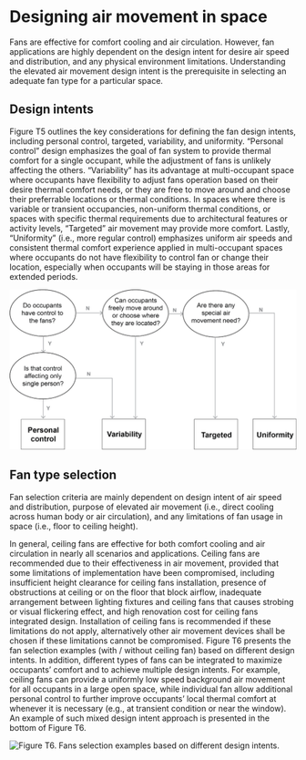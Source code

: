 # Designing air movement in space

Fans are effective for comfort cooling and air circulation. However, fan applications are highly dependent on the design intent for desire air speed and distribution, and any physical environment limitations. Understanding the elevated air movement design intent is the prerequisite in selecting an adequate fan type for a particular space.

## Design intents <a href="#_toc137824705" id="_toc137824705"></a>

Figure T5 outlines the key considerations for defining the fan design intents, including personal control, targeted, variability, and uniformity. “Personal control” design emphasizes the goal of fan system to provide thermal comfort for a single occupant, while the adjustment of fans is unlikely affecting the others. “Variability” has its advantage at multi-occupant space where occupants have flexibility to adjust fans operation based on their desire thermal comfort needs, or they are free to move around and choose their preferrable locations or thermal conditions. In spaces where there is variable or transient occupancies, non-uniform thermal conditions, or spaces with specific thermal requirements due to architectural features or activity levels, “Targeted” air movement may provide more comfort. Lastly, “Uniformity” (i.e., more regular control) emphasizes uniform air speeds and consistent thermal comfort experience applied in multi-occupant spaces where occupants do not have flexibility to control fan or change their location, especially when occupants will be staying in those areas for extended periods.

![Figure T5. Flow chart of design intents for air speed and distribution.](<../.gitbook/assets/0 (3).png>)

## Fan type selection <a href="#_toc137824706" id="_toc137824706"></a>

Fan selection criteria are mainly dependent on design intent of air speed and distribution, purpose of elevated air movement (i.e., direct cooling across human body or air circulation), and any limitations of fan usage in space (i.e., floor to ceiling height).

In general, ceiling fans are effective for both comfort cooling and air circulation in nearly all scenarios and applications. Ceiling fans are recommended due to their effectiveness in air movement, provided that some limitations of implementation have been compromised, including insufficient height clearance for ceiling fans installation, presence of obstructions at ceiling or on the floor that block airflow, inadequate arrangement between lighting fixtures and ceiling fans that causes strobing or visual flickering effect, and high renovation cost for ceiling fans integrated design. Installation of ceiling fans is recommended if these limitations do not apply, alternatively other air movement devices shall be chosen if these limitations cannot be compromised. Figure T6 presents the fan selection examples (with / without ceiling fan) based on different design intents. In addition, different types of fans can be integrated to maximize occupants’ comfort and to achieve multiple design intents. For example, ceiling fans can provide a uniformly low speed background air movement for all occupants in a large open space, while individual fan allow additional personal control to further improve occupants’ local thermal comfort at whenever it is necessary (e.g., at transient condition or near the window). An example of such mixed design intent approach is presented in the bottom of Figure T6.

![Figure T6. Fans selection examples based on different design intents.
](<../.gitbook/assets/1 (33).png>)
